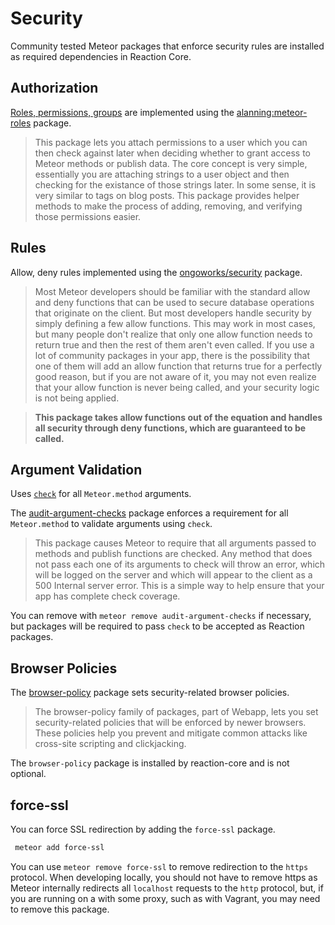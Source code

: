 # Security

Community tested Meteor packages that enforce security rules are installed as required dependencies in Reaction Core.

## Authorization

[Roles, permissions, groups](/developer/architecture/permissions.md) are implemented using the [alanning:meteor-roles](https://github.com/alanning/meteor-roles) package.

> This package lets you attach permissions to a user which you can then check against later when deciding whether to grant access to Meteor methods or publish data. The core concept is very simple, essentially you are attaching strings to a user object and then checking for the existance of those strings later. In some sense, it is very similar to tags on blog posts. This package provides helper methods to make the process of adding, removing, and verifying those permissions easier.

## Rules

 Allow, deny rules implemented using the [ongoworks/security](https://github.com/ongoworks/meteor-security) package.

> Most Meteor developers should be familiar with the standard allow and deny functions that can be used to secure database operations that originate on the client. But most developers handle security by simply defining a few allow functions. This may work in most cases, but many people don't realize that only one allow function needs to return true and then the rest of them aren't even called. If you use a lot of community packages in your app, there is the possibility that one of them will add an allow function that returns true for a perfectly good reason, but if you are not aware of it, you may not even realize that your allow function is never being called, and your security logic is not being applied.

> **This package takes allow functions out of the equation and handles all security through deny functions, which are guaranteed to be called.**

## Argument Validation

Uses [`check`](https://docs.meteor.com/#/full/check) for all `Meteor.method` arguments.

The [audit-argument-checks](http://docs.meteor.com/#/full/auditargumentchecks) package enforces a requirement for all `Meteor.method` to validate arguments using `check`.

> This package causes Meteor to require that all arguments passed to methods and publish functions are checked. Any method that does not pass each one of its arguments to check will throw an error, which will be logged on the server and which will appear to the client as a 500 Internal server error. This is a simple way to help ensure that your app has complete check coverage.

You can remove with `meteor remove audit-argument-checks` if necessary, but packages will be required to pass `check` to be accepted as Reaction packages.

## Browser Policies

The [browser-policy](https://atmospherejs.com/meteor/browser-policy) package sets security-related browser policies.

> The browser-policy family of packages, part of Webapp, lets you set security-related policies that will be enforced by newer browsers. These policies help you prevent and mitigate common attacks like cross-site scripting and clickjacking.

The `browser-policy` package is installed by reaction-core and is not optional.

## force-ssl

You can force SSL redirection by adding the `force-ssl` package.

```sh
 meteor add force-ssl
```

You can use `meteor remove force-ssl` to remove redirection to the `https` protocol. When developing locally, you should not have to remove https as Meteor internally redirects all `localhost` requests to the `http` protocol, but, if you are running on a with some proxy, such as with Vagrant, you may need to remove this package.
